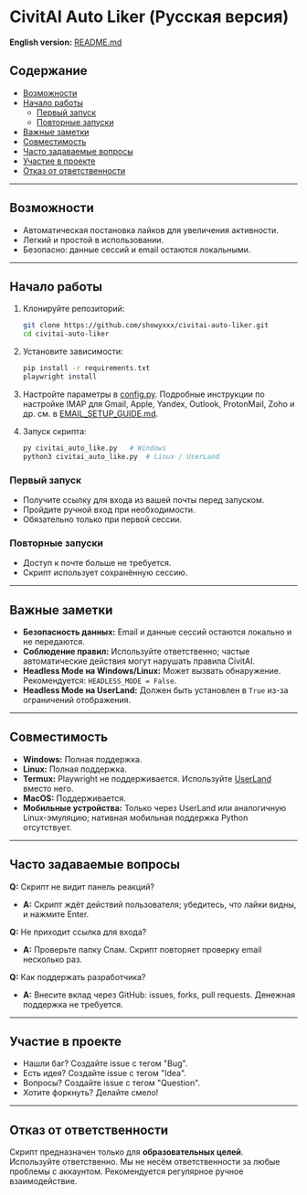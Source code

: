 # CivitAI Auto Liker (Русская версия)

**English version:** [README.md](README.md)

## Содержание
- [Возможности](#возможности)
- [Начало работы](#начало-работы)
  - [Первый запуск](#первый-запуск)
  - [Повторные запуски](#повторные-запуски)
- [Важные заметки](#важные-заметки)
- [Совместимость](#совместимость)
- [Часто задаваемые вопросы](#часто-задаваемые-вопросы)
- [Участие в проекте](#участие-в-проекте)
- [Отказ от ответственности](#отказ-от-ответственности)

---

## Возможности
- Автоматическая постановка лайков для увеличения активности.
- Легкий и простой в использовании.
- Безопасно: данные сессий и email остаются локальными.

---

## Начало работы

1. Клонируйте репозиторий:
   ```bash
   git clone https://github.com/showyxxx/civitai-auto-liker.git
   cd civitai-auto-liker
   ```

2. Установите зависимости:
   ```bash
   pip install -r requirements.txt
   playwright install
   ```

3. Настройте параметры в [config.py](config.py).
   Подробные инструкции по настройке IMAP для Gmail, Apple, Yandex, Outlook, ProtonMail, Zoho и др. см. в [EMAIL_SETUP_GUIDE.md](EMAIL_SETUP_GUIDE.md).

4. Запуск скрипта:
   ```bash
   py civitai_auto_like.py   # Windows
   python3 civitai_auto_like.py  # Linux / UserLand
   ```

### Первый запуск
- Получите ссылку для входа из вашей почты перед запуском.
- Пройдите ручной вход при необходимости.
- Обязательно только при первой сессии.

### Повторные запуски
- Доступ к почте больше не требуется.
- Скрипт использует сохранённую сессию.

---

## Важные заметки

- **Безопасность данных:** Email и данные сессий остаются локально и не передаются.
- **Соблюдение правил:** Используйте ответственно; частые автоматические действия могут нарушать правила CivitAI.
- **Headless Mode на Windows/Linux:** Может вызвать обнаружение. Рекомендуется: `HEADLESS_MODE = False`.
- **Headless Mode на UserLand:** Должен быть установлен в `True` из-за ограничений отображения.

---

## Совместимость

- **Windows:** Полная поддержка.
- **Linux:** Полная поддержка.
- **Termux:** Playwright не поддерживается. Используйте [UserLand](https://userland.tech/) вместо него.
- **MacOS:** Поддерживается.
- **Мобильные устройства:** Только через UserLand или аналогичную Linux-эмуляцию; нативная мобильная поддержка Python отсутствует.

---

## Часто задаваемые вопросы

**Q:** Скрипт не видит панель реакций?  
- **A:** Скрипт ждёт действий пользователя; убедитесь, что лайки видны, и нажмите Enter.

**Q:** Не приходит ссылка для входа?  
- **A:** Проверьте папку Спам. Скрипт повторяет проверку email несколько раз.

**Q:** Как поддержать разработчика?  
- **A:** Внесите вклад через GitHub: issues, forks, pull requests. Денежная поддержка не требуется.

---

## Участие в проекте

- Нашли баг? Создайте issue с тегом "Bug".
- Есть идея? Создайте issue с тегом "Idea".
- Вопросы? Создайте issue с тегом "Question".
- Хотите форкнуть? Делайте смело!

---

## Отказ от ответственности

Скрипт предназначен только для **образовательных целей**.  
Используйте ответственно. Мы не несём ответственности за любые проблемы с аккаунтом. Рекомендуется регулярное ручное взаимодействие.
